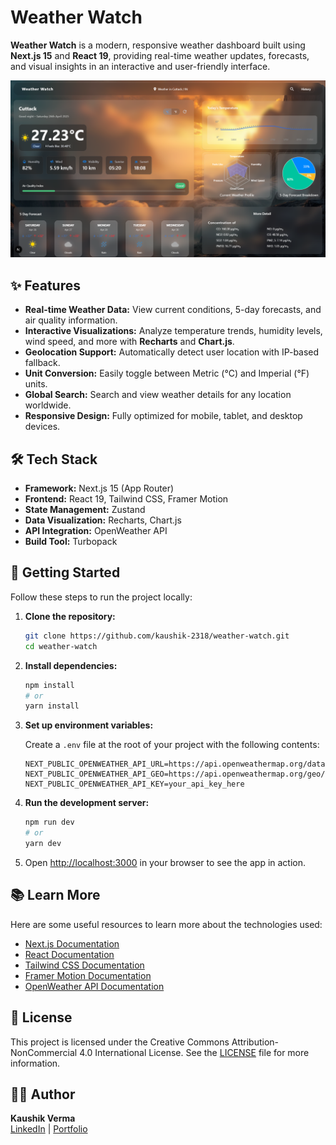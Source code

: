 
# Weather Watch

**Weather Watch** is a modern, responsive weather dashboard built using **Next.js 15** and **React 19**, providing real-time weather updates, forecasts, and visual insights in an interactive and user-friendly interface.

![Weather Watch Dashboard](./public/dashboard_screenshot.png)

## ✨ Features

- **Real-time Weather Data:** View current conditions, 5-day forecasts, and air quality information.
- **Interactive Visualizations:** Analyze temperature trends, humidity levels, wind speed, and more with **Recharts** and **Chart.js**.
- **Geolocation Support:** Automatically detect user location with IP-based fallback.
- **Unit Conversion:** Easily toggle between Metric (°C) and Imperial (°F) units.
- **Global Search:** Search and view weather details for any location worldwide.
- **Responsive Design:** Fully optimized for mobile, tablet, and desktop devices.

## 🛠 Tech Stack

- **Framework:** Next.js 15 (App Router)
- **Frontend:** React 19, Tailwind CSS, Framer Motion
- **State Management:** Zustand
- **Data Visualization:** Recharts, Chart.js
- **API Integration:** OpenWeather API
- **Build Tool:** Turbopack

## 🚀 Getting Started

Follow these steps to run the project locally:

1. **Clone the repository:**
   ```bash
   git clone https://github.com/kaushik-2318/weather-watch.git
   cd weather-watch
   ```

2. **Install dependencies:**
   ```bash
   npm install
   # or
   yarn install
   ```

3. **Set up environment variables:**

   Create a `.env` file at the root of your project with the following contents:

   ```env
   NEXT_PUBLIC_OPENWEATHER_API_URL=https://api.openweathermap.org/data/2.5
   NEXT_PUBLIC_OPENWEATHER_API_GEO=https://api.openweathermap.org/geo/1.0
   NEXT_PUBLIC_OPENWEATHER_API_KEY=your_api_key_here
   ```

4. **Run the development server:**
   ```bash
   npm run dev
   # or
   yarn dev
   ```

5. Open [http://localhost:3000](http://localhost:3000) in your browser to see the app in action.

## 📚 Learn More

Here are some useful resources to learn more about the technologies used:

- [Next.js Documentation](https://nextjs.org/docs)
- [React Documentation](https://react.dev/)
- [Tailwind CSS Documentation](https://tailwindcss.com/docs)
- [Framer Motion Documentation](https://www.framer.com/motion/)
- [OpenWeather API Documentation](https://openweathermap.org/api)

## 📄 License

This project is licensed under the Creative Commons Attribution-NonCommercial 4.0 International License.
See the [LICENSE](./LICENSE) file for more information.

## 👨‍💻 Author

**Kaushik Verma**  
[LinkedIn](https://www.linkedin.com/in/kaushik-verma-2b5515254/) | [Portfolio](https://kaushikverma.me/)